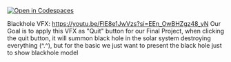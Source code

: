 [![Open in Codespaces](https://classroom.github.com/assets/launch-codespace-2972f46106e565e64193e422d61a12cf1da4916b45550586e14ef0a7c637dd04.svg)](https://classroom.github.com/open-in-codespaces?assignment_repo_id=16523271)

Blackhole VFX: https://youtu.be/FlE8e1JwVzs?si=EEn_OwBHZgz48_yN
Our Goal is to apply this VFX as "Quit" button for our Final Project, when clicking the quit button, it will summon black hole in the solar system destroying everything (^.^), but for the basic we just want to present the black hole just to show blackhole model
